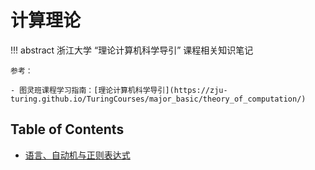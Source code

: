 # 计算理论

!!! abstract 
    浙江大学 “理论计算机科学导引” 课程相关知识笔记

    参考：

    - 图灵班课程学习指南：[理论计算机科学导引](https://zju-turing.github.io/TuringCourses/major_basic/theory_of_computation/)

## Table of Contents

- [语言、自动机与正则表达式](topic1/)